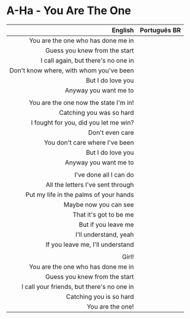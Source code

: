# A-Ha - You Are The One

| English | Português BR |
|------:|:--------------------|
| You are the one who has done me in |
| Guess you knew from the start |
| I call again, but there's no one in |
| Don't know where, with whom you've been |
| But I do love you |
| Anyway you want me to |
|  |
| You are the one now the state I'm in! |
| Catching you was so hard |
| I fought for you, did you let me win? |
| Don't even care |
| You don't care where I've been |
| But I do love you |
| Anyway you want me to |
|  |
| I've done all I can do |
| All the letters I've sent through |
| Put my life in the palms of your hands |
| Maybe now you can see |
| That it's got to be me |
| But if you leave me |
| I'll understand, yeah |
| If you leave me, I'll understand |
|  |
| Girl! |
| You are the one who has done me in |
| Guess you knew from the start |
| I call your friends, but there's no one in |
| Catching you is so hard |
| You are the one! |